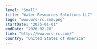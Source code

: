 ```yaml
---
level: "Small"
title: "Water Resources Solutions LLC"
logo: "www.wrs-rc.com.png"
startDate: "2025-01-01"
endDate: "2026-02-28"
link: "http://www.wrs-rc.com/"
country: "United States of America"
---
```

